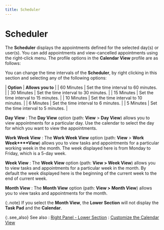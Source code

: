 ```yaml
---
title: Scheduler
---
```


# Scheduler


The **Scheduler** displays the appointments  defined for the selected day(s)  or user(s).  You can add appointments and view-cancelled appointments using the right-click  menu. The profile options in the **Calendar 
 View** profile are as follows:


You can change the time intervals of the **Scheduler**,  by right clicking in this section and selecting any of the following options:


| **Option** | **Allows you to** |
| 60 Minutes | Set the time interval to 60 minutes. |
| 30 Minutes | Set the time interval to 30 minutes. |
| 15 Minutes | Set the time interval to 15 minutes. |
| 10 Minutes | Set the time interval to 10 minutes. |
| 6 Minutes | Set the time interval to 6 minutes. |
| 5 Minutes | Set the time interval to 5 minutes. |



**Day View**
: The **Day View**  option (path: **View** > **Day View**) allows you to view appointments for a particular day.  Use the calendar to select the day for which you want to view the appointments.


**Work Week View**
: The **Work Week View**  option (path: **View** > **Work** **Week****View**) allows you to view tasks  and appointments for a particular working week in the month. The week  displayed here is from Monday to Friday, which is a 5-day week.


**Week View**
: The **Week View**  option (path: **View &gt; Week View**)  allows you to view tasks and appointments for a particular week in the  month. By default the week displayed here is the beginning of the current  week to the end of current week.


**Month View**
: The **Month View**  option (path: **View &gt; Month View**)  allows you to view tasks and appointments for the month.


{:.note}
If you select the **Month 
 View**, the **Lower Section**  will not display the **Task Pad** and  the **Calendar**.


{:.see_also}
See also
: [Right Panel  - Lower Section]({{site.cm_baseurl}}/view-tasks-appointments/calendar-view-profile/right-panel/lower-section/right_panel_lower_section.html)
: [Customize  the Calendar View]({{site.cm_baseurl}}/customize-contact-manager/customizing_the_contact_manager.html)
